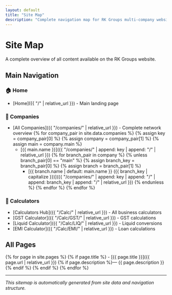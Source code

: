 ```yaml
---
layout: default
title: "Site Map"
description: "Complete navigation map for RK Groups multi-company website with all pages and sections"
---
```


# Site Map

A complete overview of all content available on the RK Groups website.

## Main Navigation

### 🏠 Home
- [Home]({{ "/" | relative_url }}) - Main landing page

### 🏢 Companies
- [All Companies]({{ "/companies/" | relative_url }}) - Complete network overview
{% for company_pair in site.data.companies %}
  {% assign key = company_pair[0] %}
  {% assign company = company_pair[1] %}
  {% assign main = company.main %}
  - [{{ main.name }}]({{ "/companies/" | append: key | append: "/" | relative_url }})
  {% for branch_pair in company %}
    {% unless branch_pair[0] == "main" %}
      {% assign branch_key = branch_pair[0] %}
      {% assign branch = branch_pair[1] %}
      - [{{ branch.name | default: main.name }} ({{ branch_key | capitalize }})]({{ "/companies/" | append: key | append: "/" | append: branch_key | append: "/" | relative_url }})
    {% endunless %}
  {% endfor %}
{% endfor %}

### 🧮 Calculators
- [Calculators Hub]({{ "/Calc/" | relative_url }}) - All business calculators
- [GST Calculator]({{ "/Calc/GST/" | relative_url }}) - GST calculations
- [Liquid Calculator]({{ "/Calc/LIQ/" | relative_url }}) - Liquid conversions
- [EMI Calculator]({{ "/Calc/EMI/" | relative_url }}) - Loan calculations

## All Pages

{% for page in site.pages %}
  {% if page.title %}
    - [{{ page.title }}]({{ page.url | relative_url }}) {% if page.description %}— {{ page.description }}{% endif %}
  {% endif %}
{% endfor %}

---

*This sitemap is automatically generated from site data and navigation structure.*